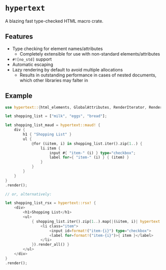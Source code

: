 # `hypertext`

A blazing fast type-checked HTML macro crate.

## Features

- Type checking for element names/attributes
  - Completely extensible for use with non-standard elements/attributes
- `#![no_std]` support
- Automatic escaping
- Lazy rendering by default to avoid multiple allocations
  - Results in outstanding performance in cases of nested documents, which other libraries may falter in

## Example

```rust
use hypertext::{html_elements, GlobalAttributes, RenderIterator, Renderable};

let shopping_list = ["milk", "eggs", "bread"];

let shopping_list_maud = hypertext::maud! {
    div {
        h1 { "Shopping List" }
        ul {
            @for (&item, i) in shopping_list.iter().zip(1..) {
                li.item {
                    input #{ "item-" (i) } type="checkbox";
                    label for={ "item-" (i) } { (item) }
                }
            }
        }
    }
}
.render();

// or, alternatively:

let shopping_list_rsx = hypertext::rsx! {
    <div>
        <h1>Shopping List</h1>
        <ul>
            { shopping_list.iter().zip(1..).map(|(&item, i)| hypertext::rsx_move! {
                <li class="item">
                    <input id=format!("item-{i}") type="checkbox">
                    <label for=format!("item-{i}")>{ item }</label>
                </li>
            }).render_all() }
        </ul>
    </div>
}
.render();
```
